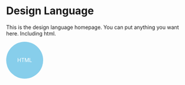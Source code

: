 # Design Language
This is the design language homepage. You can put anything you want here. Including html.

<abbr style="display: block; background: skyblue; margin-bottom: 20px; border-radius: 50%; height: 100px; width: 100px; line-height: 100px; text-align: center; font-size: 14px; color: white;">HTML</abbr>